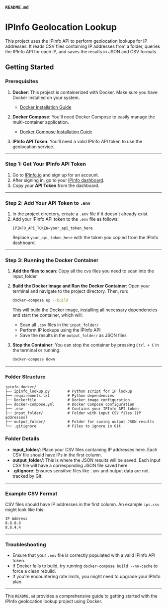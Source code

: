 ### **`README.md`**

# IPInfo Geolocation Lookup

This project uses the IPInfo API to perform geolocation lookups for IP addresses. It reads CSV files containing IP addresses from a folder, queries the IPInfo API for each IP, and saves the results in JSON and CSV formats.

## Getting Started

### Prerequisites

1. **Docker**: This project is containerized with Docker. Make sure you have Docker installed on your system.
   - [Docker Installation Guide](https://docs.docker.com/get-docker/)

2. **Docker Compose**: You'll need Docker Compose to easily manage the multi-container application.
   - [Docker Compose Installation Guide](https://docs.docker.com/compose/install/)

3. **IPInfo API Token**: You’ll need a valid IPInfo API token to use the geolocation service.

---

### Step 1: Get Your IPInfo API Token

1. Go to [IPInfo.io](https://ipinfo.io/signup) and sign up for an account.
2. After signing in, go to your [IPInfo dashboard](https://ipinfo.io/account).
3. Copy your **API Token** from the dashboard.

---

### Step 2: Add Your API Token to `.env`

1. In the project directory, create a `.env` file if it doesn't already exist.
2. Add your IPInfo API token to the `.env` file as follows:
   ```
   IPINFO_API_TOKEN=your_api_token_here
   ```
   Replace `your_api_token_here` with the token you copied from the IPInfo dashboard.

---

### Step 3: Running the Docker Container

1. **Add the files to scan**:
    Copy all the cvs files you need to scan into the input_folder

2. **Build the Docker Image and Run the Docker Container**:
   Open your terminal and navigate to the project directory. Then, run:
   ```bash
   docker-compose up --build
   ```
   This will build the Docker image, installing all necessary dependencies and start the container, which will:
   - Scan all `.csv` files in the `input_folder/`
   - Perform IP lookups using the IPInfo API
   - Save the results in the `output_folder/` as JSON files

3. **Stop the Container**:
   You can stop the container by pressing `Ctrl + C` in the terminal or running:
   ```bash
   docker-compose down
   ```

---

### Folder Structure

```
ipinfo-docker/
├── ipinfo_lookup.py        # Python script for IP lookup
├── requirements.txt        # Python dependencies
├── Dockerfile              # Docker image configuration
├── docker-compose.yml      # Docker Compose configuration
├── .env                    # Contains your IPInfo API token
├── input_folder/           # Folder with input CSV files (IP addresses)
├── output_folder/          # Folder for saving output JSON results
└── .gitignore              # Files to ignore in Git
```

### Folder Details

- **input_folder/**: Place your CSV files containing IP addresses here. Each CSV file should have IPs in the first column.
- **output_folder/**: This is where the JSON results will be saved. Each input CSV file will have a corresponding JSON file saved here.
- **.gitignore**: Ensures sensitive files like `.env` and output data are not tracked by Git.

---

### Example CSV Format

CSV files should have IP addresses in the first column. An example `ips.csv` might look like this:

```
IP Address
8.8.8.8
8.8.4.4
```

---

### Troubleshooting

- Ensure that your `.env` file is correctly populated with a valid IPInfo API token.
- If Docker fails to build, try running `docker-compose build --no-cache` to force a clean rebuild.
- If you're encountering rate limits, you might need to upgrade your IPInfo plan.

---

This `README.md` provides a comprehensive guide to getting started with the IPInfo geolocation lookup project using Docker.